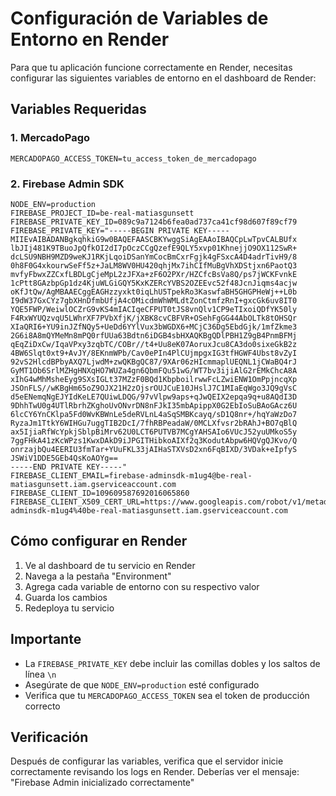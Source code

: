 # Configuración de Variables de Entorno en Render

Para que tu aplicación funcione correctamente en Render, necesitas configurar las siguientes variables de entorno en el dashboard de Render:

## Variables Requeridas

### 1. MercadoPago
```
MERCADOPAGO_ACCESS_TOKEN=tu_access_token_de_mercadopago
```

### 2. Firebase Admin SDK
```
NODE_ENV=production
FIREBASE_PROJECT_ID=be-real-matiasgunsett
FIREBASE_PRIVATE_KEY_ID=089c9a7124b6fea0ad737ca41cf98d607f89cf79
FIREBASE_PRIVATE_KEY="-----BEGIN PRIVATE KEY-----
MIIEvAIBADANBgkqhkiG9w0BAQEFAASCBKYwggSiAgEAAoIBAQCpLwTpvCALBUfx
lbJIj481K9TBuoJpQfkOI2dI7pOczCCgQzefE9QLY5xvp01KhnejjO9OX112SwR+
dcLSU9NBH9MZD9weKJ1RKjLqoiDSanYmCocBmCxrFgjk4gFSxcA4D4adrTivH9/8
0h8F0G4xkourwSeFf5z+JaLM8WV0HU420qhjMx7ihCIfMuBgVhXDStjxn6PaotQ3
mvfyFbwxZZCxfLBDLgCjeMpL2zJFXa+zF6O2PXr/HZCfcBsVa8Q/ps7jWCKFvnkE
1cPtt8GAzbpGp1dz4KjuWLGiGQY5KxKZERcYVBS2OZEEvc52f48JcnJiqms4acjw
oKfJtQw/AgMBAAECggEAGHzzyxkt0iqLhU5TpekRo3KaswfaBH5GHGPHeWj++L0b
I9dW37GxCYz7gbXHnDfmbUfjA4cOMicdmWhWMLdtZonCtmfzRnI+gxcGk6uv8IT0
YQE5FWP/WeiwlOCZrG9vKS4mIACIqeCFPUT0tJS8vnQlv1CP9eTIxoiQDfYK50ly
F4RxWYUQzvqU5LWhrXF7PVbXfjK/jXBK8cvCBFVR+OSehFgGG44AbOLTk8tOHSQr
XIaQRI6+YU9inJZfNQy5+UeDd6YYlVux3bWGDX6+MCjC36Dg5EbdGjk/1mfZkme3
2G6i8A8mQYMeMn8mPQ0rfUUa63Bdtn6iDGB4sbHXAQKBgQDlPBH1Z9gB4PnmBFMj
qEqZiDxCw/IqaVPxy3zqbTC/COBr//t4+Uu8eK07AoruxJcu8CA3do0sixeGkB2z
4BW6Slqt0xt9+AvJY/8EKnmWPb/Cav0ePIn4PlCUjmpgxIG3tfHGWF4Ubst8vZyI
92vS2HlcdBPbyAXQ7LjwdM+zwQKBgQC87/9XAr06zHIcmmaplUEQNL1jCWaBQ4rJ
GyMT1Ob6SrlMZHgHNXqHO7WUZa4gn6QbmFQu51wG/WT7bv3ijiAlG2rEMkChcA8A
xIhG4wMhMsheEyg9SXsIGLt37MZzF0BQd1KbpboilrwwFcLZwiENW1OmPpjncqXp
JSOnFLS//wKBgHm65oZ9OJX21H2zOjsrOUJCuE10JHslJ7C1MIaEqWgo3JQ9gVsC
d5eENemqNgEJYIdKeLE7QUiwLDQG/97vVlpw9aps+qJwQEIX2epqa9q+u8AQdI3D
9DhhTwU0g4UTlRbrhZKghoUvONvrDN8nFJkI35mbApippX0G2EbIoSuBAoGAcz6U
6lcCY6YnCKlpa5Fd0WvKBWnLe5deRVLnL4aSqSMBKcayq/sD1Q8nr+/hqYaWzDo7
RyzaJm1TtkY6WIHGu7uggTIB2DcI/7fhRBPeadaW/0MCLXfvsr2bRAhJ+BO7qBlQ
ax5IjiaRfWcYpkjSblpBiMrv62U0LCT6PUTVB7MCgYAHSAIo6VUcJ52yuUMkoS5y
7ggFHkA41zKcWPzs1KwxDAkD9iJPGITHibkoAIXf2q3KodutAbpw6HQVgQJKvo/Q
onrzajbQu4EERIU3fmTar+YUuFKL33jAIHaSTXVsD2xn6FqBIXD/3VDak+eIpfyS
JSWiV1DDE5GEb4QsKoAOYg==
-----END PRIVATE KEY-----"
FIREBASE_CLIENT_EMAIL=firebase-adminsdk-m1ug4@be-real-matiasgunsett.iam.gserviceaccount.com
FIREBASE_CLIENT_ID=109609587692016065860
FIREBASE_CLIENT_X509_CERT_URL=https://www.googleapis.com/robot/v1/metadata/x509/firebase-adminsdk-m1ug4%40be-real-matiasgunsett.iam.gserviceaccount.com
```

## Cómo configurar en Render

1. Ve al dashboard de tu servicio en Render
2. Navega a la pestaña "Environment"
3. Agrega cada variable de entorno con su respectivo valor
4. Guarda los cambios
5. Redeploya tu servicio

## Importante

- La `FIREBASE_PRIVATE_KEY` debe incluir las comillas dobles y los saltos de línea `\n`
- Asegúrate de que `NODE_ENV=production` esté configurado
- Verifica que tu `MERCADOPAGO_ACCESS_TOKEN` sea el token de producción correcto

## Verificación

Después de configurar las variables, verifica que el servidor inicie correctamente revisando los logs en Render. Deberías ver el mensaje: "Firebase Admin inicializado correctamente"
